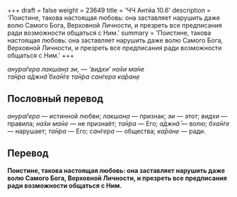 +++
draft = false
weight = 23649
title = 'ЧЧ Антйа 10.6'
description = 'Поистине, такова настоящая любовь: она заставляет нарушить даже волю Самого Бога, Верховной Личности, и презреть все предписания ради возможности общаться с Ним.'
summary = 'Поистине, такова настоящая любовь: она заставляет нарушить даже волю Самого Бога, Верховной Личности, и презреть все предписания ради возможности общаться с Ним.'
+++

_анура̄гера лакшан̣а эи, — ‘видхи’ на̄хи ма̄не  
та̄н̇ра а̄джн̃а̄ бха̄н̇ге та̄н̇ра сан̇гера ка̄ран̣е_

## Пословный перевод

_анура̄гера_ — истинной любви; _лакшан̣а_ — признак; _эи_ — этот; _видхи_ — правила; _на̄хи_ _ма̄не_ — не признаёт; _та̄н̇ра_ — Его; _а̄джн̃а̄_ — волю; _бха̄н̇ге_ — нарушает; _та̄н̇ра_ — Его; _сан̇гера_ — общества; _ка̄ран̣е_ — ради.

## Перевод

**Поистине, такова настоящая любовь: она заставляет нарушить даже волю Самого Бога, Верховной Личности, и презреть все предписания ради возможности общаться с Ним.**
